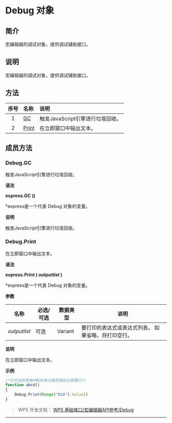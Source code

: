 # Debug 对象

## 简介

宏编辑器的调试对象，提供调试辅助接口。

## 说明

宏编辑器的调试对象，提供调试辅助接口。

## 方法

| 序号 | 名称                  | 说明                             |
|:----:|:----------------------|:---------------------------------|
|  1   | [GC](#Debug.GC)       | 触发JavaScript引擎进行垃圾回收。 |
|  2   | [Print](#Debug.Print) | 在立即窗口中输出文本。           |

## 成员方法

### Debug.GC

触发JavaScript引擎进行垃圾回收。

**语法**

**express.GC ()**

\*express是一个代表 Debug 对象的变量。

**说明**

触发JavaScript引擎进行垃圾回收。

### Debug.Print

在立即窗口中输出文本。

**语法**

**express.Print ( *outputlist* )**

\*express是一个代表 Debug 对象的变量。

**参数**

| 名称         | 必选/可选 | 数据类型 | 说明                                                |
|--------------|-----------|----------|-----------------------------------------------------|
| *outputlist* | 可选      | Variant  | 要打印的表达式或表达式列表。 如果省略，将打印空行。 |

**说明**

在立即窗口中输出文本。

**示例**

``` JavaScript
/*打印当前表格中B10单元格的值到立即窗口*/
function abcd()
{
    Debug.Print(Range("B10").Value2)
}
```

> WPS 开发文档： [WPS 基础接口/宏编辑器API参考/Debug](https://qn.cache.wpscdn.cn/encs/doc/office_v19/index.htm)

------------------------------------------------------------------------
